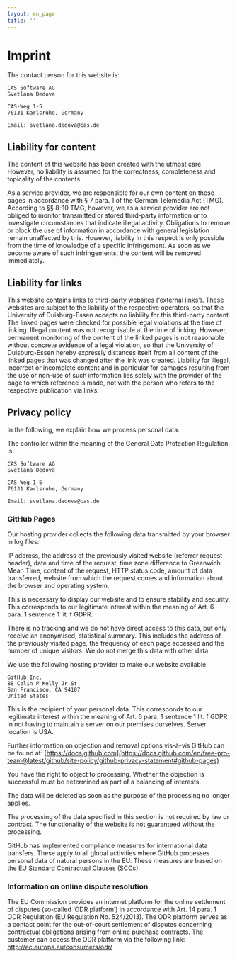 ```yaml
---
layout: en_page
title: ''
---
```


# Imprint

The contact person for this website is:

```
CAS Software AG
Svetlana Dedova
 
CAS-Weg 1-5
76131 Karlsruhe, Germany
 
Email: svetlana.dedova@cas.de
```

## Liability for content

The content of this website has been created with the utmost care. However, no liability is assumed for the correctness, completeness and topicality of the contents.


As a service provider, we are responsible for our own content on these pages in accordance with § 7 para. 1 of the German Telemedia Act (TMG). According to §§ 8-10 TMG, however, we as a service provider are not obliged to monitor transmitted or stored third-party information or to investigate circumstances that indicate illegal activity. Obligations to remove or block the use of information in accordance with general legislation remain unaffected by this. However, liability in this respect is only possible from the time of knowledge of a specific infringement. As soon as we become aware of such infringements, the content will be removed immediately.

## Liability for links

This website contains links to third-party websites (‘external links’). These websites are subject to the liability of the respective operators, so that the University of Duisburg-Essen accepts no liability for this third-party content. The linked pages were checked for possible legal violations at the time of linking. Illegal content was not recognisable at the time of linking. However, permanent monitoring of the content of the linked pages is not reasonable without concrete evidence of a legal violation, so that the University of Duisburg-Essen hereby expressly distances itself from all content of the linked pages that was changed after the link was created. Liability for illegal, incorrect or incomplete content and in particular for damages resulting from the use or non-use of such information lies solely with the provider of the page to which reference is made, not with the person who refers to the respective publication via links.

## Privacy policy

In the following, we explain how we process personal data.


The controller within the meaning of the General Data Protection Regulation is:

```
CAS Software AG
Svetlana Dedova
 
CAS-Weg 1-5
76131 Karlsruhe, Germany
 
Email: svetlana.dedova@cas.de
```

### GitHub Pages

Our hosting provider collects the following data transmitted by your browser in log files:


IP address, the address of the previously visited website (referrer request header), date and time of the request, time zone difference to Greenwich Mean Time, content of the request, HTTP status code, amount of data transferred, website from which the request comes and information about the browser and operating system.


This is necessary to display our website and to ensure stability and security. This corresponds to our legitimate interest within the meaning of Art. 6 para. 1 sentence 1 lit. f GDPR.


There is no tracking and we do not have direct access to this data, but only receive an anonymised, statistical summary. This includes the address of the previously visited page, the frequency of each page accessed and the number of unique visitors. We do not merge this data with other data.


We use the following hosting provider to make our website available:

```
GitHub Inc.
88 Colin P Kelly Jr St
San Francisco, CA 94107
United States
```

This is the recipient of your personal data. This corresponds to our legitimate interest within the meaning of Art. 6 para. 1 sentence 1 lit. f GDPR in not having to maintain a server on our premises ourselves. Server location is USA.


Further information on objection and removal options vis-à-vis GitHub can be found at: [https://docs.github.com](https://docs.github.com/en/free-pro-team@latest/github/site-policy/github-privacy-statement#github-pages)


You have the right to object to processing. Whether the objection is successful must be determined as part of a balancing of interests.


The data will be deleted as soon as the purpose of the processing no longer applies.


The processing of the data specified in this section is not required by law or contract. The functionality of the website is not guaranteed without the processing.


GitHub has implemented compliance measures for international data transfers. These apply to all global activities where GitHub processes personal data of natural persons in the EU. These measures are based on the EU Standard Contractual Clauses (SCCs).

### Information on online dispute resolution

The EU Commission provides an internet platform for the online settlement of disputes (so-called ‘ODR platform’) in accordance with Art. 14 para. 1 ODR Regulation (EU Regulation No. 524/2013). The ODR platform serves as a contact point for the out-of-court settlement of disputes concerning contractual obligations arising from online purchase contracts. The customer can access the ODR platform via the following link: http://ec.europa.eu/consumers/odr/
